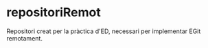 repositoriRemot
===============

Repositori creat per la pràctica d'ED, necessari per implementar EGit remotament.
